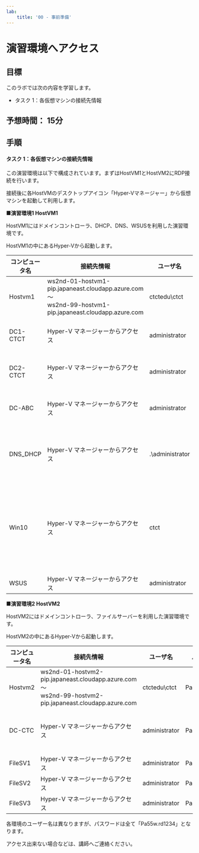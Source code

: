 ```yaml
---
lab:
    title: '00 - 事前準備'
---
```


# 演習環境へアクセス



## 目標

このラボでは次の内容を学習します。

+ タスク 1：各仮想マシンの接続先情報

  

## 予想時間： 15分



## 手順

#### タスク 1：各仮想マシンの接続先情報

この演習環境は以下で構成されています。まずはHostVM1とHostVM2にRDP接続を行います。

接続後に各HostVMのデスクトップアイコン「Hyper-Vマネージャー」から仮想マシンを起動して利用します。



**■演習環境1 HostVM1**

HostVM1にはドメインコントローラ、DHCP、DNS、WSUSを利用した演習環境です。

HostVM1の中にあるHyper-Vから起動します。

| コンピュータ名 | 接続先情報                                                   | ユーザ名        | パスワード   | 備考                                                         |
| -------------- | ------------------------------------------------------------ | --------------- | ------------ | ------------------------------------------------------------ |
| Hostvm1        | ws2nd-01-hostvm1-pip.japaneast.cloudapp.azure.com<br />～<br />ws2nd-99-hostvm1-pip.japaneast.cloudapp.azure.com | ctctedu\ctct    | Pa55w.rd1234 |                                                              |
| DC1-CTCT       | Hyper-V マネージャーからアクセス                             | administrator   | Pa55w.rd1234 | ctct.com ドメインコントローラー                              |
| DC2-CTCT       | Hyper-V マネージャーからアクセス                             | administrator   | Pa55w.rd1234 | ctct.com ドメインコントローラー                              |
| DC-ABC         | Hyper-V マネージャーからアクセス                             | administrator   | Pa55w.rd1234 | abc.com ドメインコントローラー                               |
| DNS_DHCP       | Hyper-V マネージャーからアクセス                             | .\administrator | Pa55w.rd1234 | 注：必ずユーザ名の先頭に.\を付けてください。                 |
| Win10          | Hyper-V マネージャーからアクセス                             | ctct            | Pa55w.rd1234 | 注意：ctctはローカルユーザーです。<br />ドメイン参加後はユーザーが異なります。 |
| WSUS           | Hyper-V マネージャーからアクセス                             | administrator   | Pa55w.rd1234 |                                                              |



**■演習環境2 HostVM2**

HostVM2にはドメインコントローラ、ファイルサーバーを利用した演習環境です。

HostVM2の中にあるHyper-Vから起動します。

| コンピュータ名 | 接続先情報                                                   | ユーザ名      | パスワード   | 備考                           |
| -------------- | ------------------------------------------------------------ | ------------- | ------------ | ------------------------------ |
| Hostvm2        | ws2nd-01-hostvm2-pip.japaneast.cloudapp.azure.com<br />～<br />ws2nd-99-hostvm2-pip.japaneast.cloudapp.azure.com | ctctedu\ctct  | Pa55w.rd1234 |                                |
| DC-CTC         | Hyper-V マネージャーからアクセス                             | administrator | Pa55w.rd1234 | ctc.com ドメインコントローラー |
| FileSV1        | Hyper-V マネージャーからアクセス                             | administrator | Pa55w.rd1234 |                                |
| FileSV2        | Hyper-V マネージャーからアクセス                             | administrator | Pa55w.rd1234 |                                |
| FileSV3        | Hyper-V マネージャーからアクセス                             | administrator | Pa55w.rd1234 |                                |



各環境のユーザー名は異なりますが、パスワードは全て「Pa55w.rd1234」となります。

アクセス出来ない場合などは、講師へご連絡ください。

